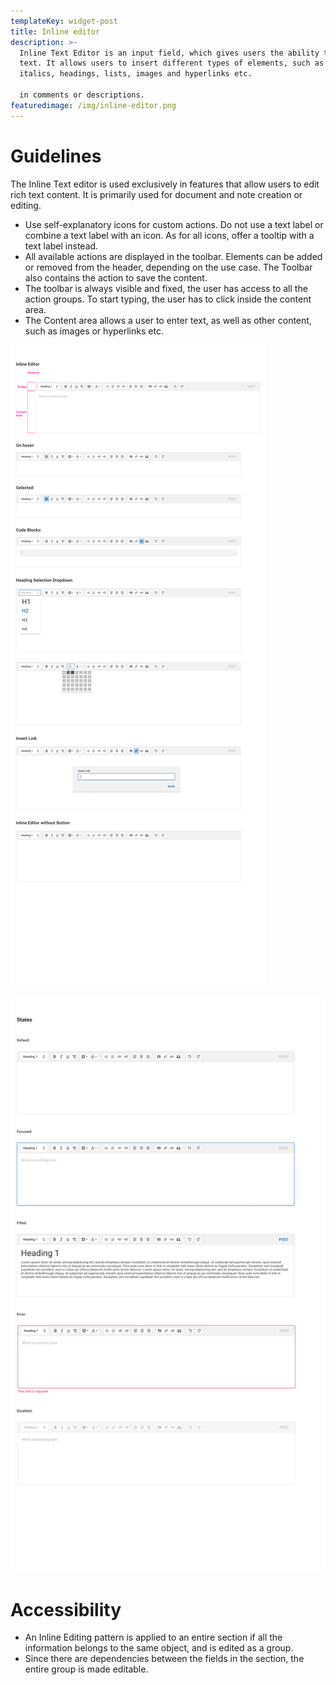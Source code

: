 ```yaml
---
templateKey: widget-post
title: Inline editor
description: >-
  Inline Text Editor is an input field, which gives users the ability to format
  text. It allows users to insert different types of elements, such as Boldface,
  italics, headings, lists, images and hyperlinks etc.

  in comments or descriptions.
featuredimage: /img/inline-editor.png
---
```

# **Guidelines**

The Inline Text editor is used exclusively in features that allow users to edit rich text content. It is primarily used for document and note creation or editing.

* Use self-explanatory icons for custom actions. Do not use a text label or combine a text label with an icon. As for all icons, offer a tooltip with a text label instead.
* All available actions are displayed in the toolbar. Elements can be added or removed from the header, depending on the use case. The Toolbar also contains the action to save the content.
* The toolbar is always visible and fixed, the user has access to all the action groups. To start typing, the user has to click inside the content area.
* The Content area allows a user to enter text, as well as other content, such as images or hyperlinks etc.

![](/static/img/inline-editor.png)

![](/static/img/inline-editor-2.png)

# **Accessibility**

* An Inline Editing pattern is applied to an entire section if all the information belongs to the same object, and is edited as a group. 
* Since there are dependencies between the fields in the section, the entire group is made editable.